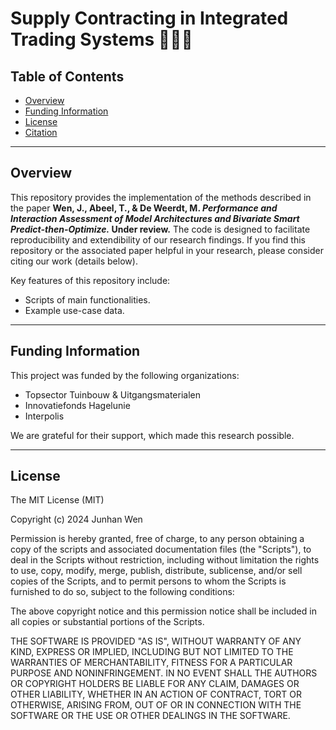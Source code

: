 # Supply Contracting in Integrated Trading Systems 🍓🍅🍃

## Table of Contents

- [Overview](#overview)
- [Funding Information](#funding-information)
- [License](#license)
- [Citation](#citation)

---

## Overview

This repository provides the implementation of the methods described in the paper **Wen, J., Abeel, T., & De Weerdt, M. _Performance and Interaction Assessment of Model Architectures and Bivariate Smart Predict-then-Optimize._ Under review.** The code is designed to facilitate reproducibility and extendibility of our research findings. If you find this repository or the associated paper helpful in your research, please consider citing our work (details below).

Key features of this repository include:

- Scripts of main functionalities.
- Example use-case data.

---

## Funding Information

This project was funded by the following organizations:

- Topsector Tuinbouw & Uitgangsmaterialen
- Innovatiefonds Hagelunie
- Interpolis

We are grateful for their support, which made this research possible.

---

## License

The MIT License (MIT)

Copyright (c) 2024 Junhan Wen

Permission is hereby granted, free of charge, to any person obtaining a copy of the scripts and associated documentation files (the "Scripts"), to deal in the Scripts without restriction, including without limitation the rights to use, copy, modify, merge, publish, distribute, sublicense, and/or sell copies of the Scripts, and to permit persons to whom the Scripts is furnished to do so, subject to the following conditions:

The above copyright notice and this permission notice shall be included in all copies or substantial portions of the Scripts.

THE SOFTWARE IS PROVIDED "AS IS", WITHOUT WARRANTY OF ANY KIND, EXPRESS OR IMPLIED, INCLUDING BUT NOT LIMITED TO THE WARRANTIES OF MERCHANTABILITY, FITNESS FOR A PARTICULAR PURPOSE AND NONINFRINGEMENT. IN NO EVENT SHALL THE AUTHORS OR COPYRIGHT HOLDERS BE LIABLE FOR ANY CLAIM, DAMAGES OR OTHER LIABILITY, WHETHER IN AN ACTION OF CONTRACT, TORT OR OTHERWISE, ARISING FROM, OUT OF OR IN CONNECTION WITH THE SOFTWARE OR THE USE OR OTHER DEALINGS IN THE SOFTWARE.
